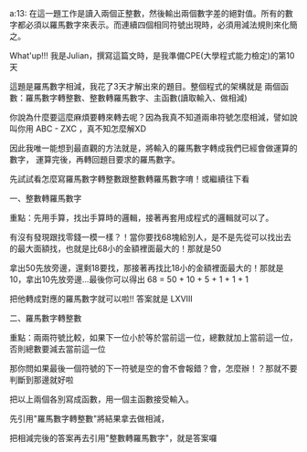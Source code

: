 a:13: 在這一題工作是讀入兩個正整數，然後輸出兩個數字差的絕對值。所有的數字都必須以羅馬數字來表示。而連續四個相同符號出現時，必須用減法規則來化簡之。

 
What'up!!! 我是Julian，撰寫這篇文時，是我準備CPE(大學程式能力檢定)的第10天

這題是羅馬數字相減，我花了3天才解出來的題目。整個程式的架構就是 兩個函數：羅馬數字轉整數、整數轉羅馬數字、主函數(讀取輸入、做相減)

 
你說為什麼要這麼麻煩要轉來轉去呢？因為我真不知道兩串符號怎麼相減，譬如說叫你用 ABC - ZXC ，真不知怎麼解XD

因此我唯一能想到最直觀的方法就是，將輸入的羅馬數字轉成我們已經會做運算的數字， 運算完後，再轉回題目要求的羅馬數字。

先試試看怎麼寫羅馬數字轉整數跟整數轉羅馬數字唷！或繼續往下看

 

一、整數轉羅馬數字

重點：先用手算，找出手算時的邏輯，接著再套用成程式的邏輯就可以了。

有沒有發現跟找零錢一模一樣？！當你要找68塊給別人，是不是先從可以找出去的最大面額找，也就是比68小的金額裡面最大的！那就是50

拿出50先放旁邊，還剩18要找，那接著再找比18小的金額裡面最大的！那就是10，拿出10先放旁邊...最後你可以得出 68 = 50 + 10 + 5 + 1 + 1 + 1

把他轉成對應的羅馬數字就可以啦!! 答案就是 LXVIII

 

二、羅馬數字轉整數

重點：兩兩符號比較，如果下一位小於等於當前這一位，總數就加上當前這一位，否則總數要減去當前這一位

那你問如果最後一個符號的下一符號是空的會不會報錯？會，怎麼辦！？那就不要判斷到那邊就好啦

 

把以上兩個各別寫成函數，用一個主函數接受輸入。

先引用"羅馬數字轉整數"將結果拿去做相減，

把相減完後的答案再去引用"整數轉羅馬數字"，就是答案囉

 
